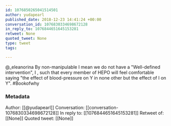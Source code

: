 ```yaml
---
id: 1076850265041514501
author: yudapearl
published_date: 2018-12-23 14:41:24 +00:00
conversation_id: 1076830334698672128
in_reply_to: 1076844651645153281
retweet: None
quoted_tweet: None
type: tweet
tags:

---
```


@_eleanorina By non-manipulable I mean we do not have a "Well-defined intervention", I , such that every member of HEPO will feel comfortable saying "the effect of blood-pressure on Y in none other but the effect of I on Y". #Bookofwhy

### Metadata

Author: [[@yudapearl]]
Conversation: [[conversation-1076830334698672128]]
In reply to: [[1076844651645153281]]
Retweet of: [[None]]
Quoted tweet: [[None]]
